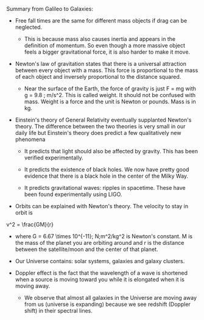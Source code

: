 Summary from Galileo to Galaxies:

- Free fall times are the same for different mass objects if drag can be neglected.

  - This is because mass also causes inertia and appears in the definition of momentum. So even though a more massive object feels a bigger gravitational force, it is also harder to make it move.

- Newton's law of gravitation states that there is a universal attraction between every object with a mass. This force is proportional to the mass of each object and inversely proportional to the distance squared.

  - Near the surface of the Earth, the force of gravity is just <lrn-math>F = mg</lrn-math> with <lrn-math>g = 9.8 \; m/s^2</lrn-math>. This is called weight. It should not be confused with mass. Weight is a force and the unit is Newton or pounds. Mass is in kg.

- Einstein's theory of General Relativity eventually supplanted Newton's theory. The difference between the two theories is very small in our daily life but Einstein's theory does predict a few qualitatively new phenomena 

  - It predicts that light should also be affected by gravity. This has been verified experimentally.

  - It predicts the existence of black holes. We now have pretty good evidence that there is a black hole in the center of the Milky Way.

  - It predicts gravitational waves: ripples in spacetime. These have been found experimentally using LIGO.

- Orbits can be explained with Newton's theory. The velocity to stay in orbit is

<lrn-math>v^2 = \frac{GM}{r}</lrn-math>

- where <lrn-math>G = 6.67 \times 10^{-11}\; N\;m^2/kg^2</lrn-math> is Newton's constant. M is the mass of the planet you are orbiting around and r is the distance between the satellite/moon and the center of that planet.

- Our Universe contains: solar systems, galaxies and galaxy clusters.
- Doppler effect is the fact that the wavelength of a wave is shortened when a source is moving toward you while it is elongated when it is moving away.
  - We observe that almost all galaxies in the Universe are moving away from us (universe is expanding) because we see redshift (Doppler shift) in their spectral lines.

